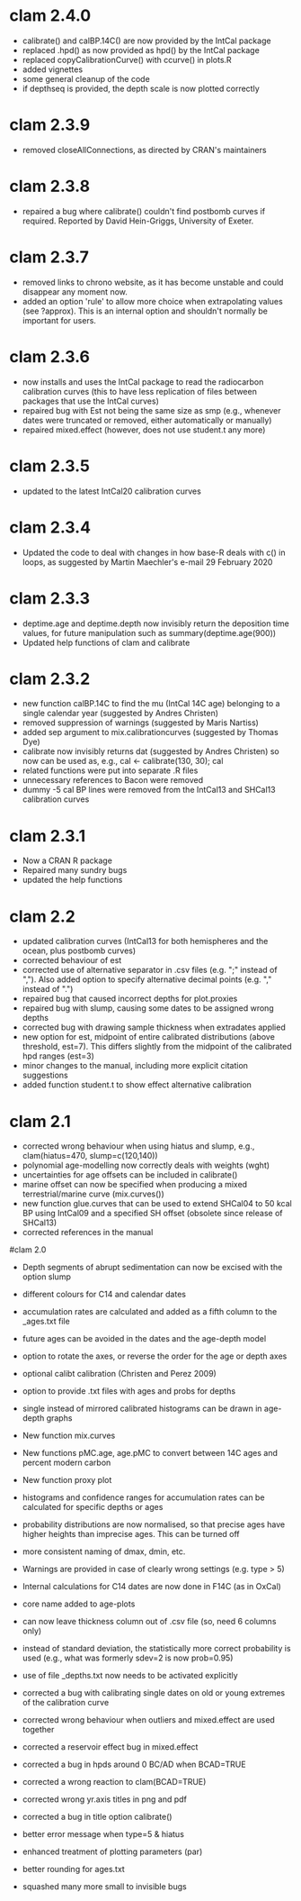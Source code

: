 # clam 2.4.0
* calibrate() and calBP.14C() are now provided by the IntCal package
* replaced .hpd() as now provided as hpd() by the IntCal package
* replaced copyCalibrationCurve() with ccurve() in plots.R
* added vignettes
* some general cleanup of the code
* if depthseq is provided, the depth scale is now plotted correctly

# clam 2.3.9
* removed closeAllConnections, as directed by CRAN's maintainers

# clam 2.3.8
* repaired a bug where calibrate() couldn't find postbomb curves if required. Reported by David Hein-Griggs, University of Exeter.

# clam 2.3.7
* removed links to chrono website, as it has become unstable and could disappear any moment now.
* added an option 'rule' to allow more choice when extrapolating values (see ?approx). This is an internal option and shouldn't normally be important for users.

# clam 2.3.6
* now installs and uses the IntCal package to read the radiocarbon calibration curves (this to have less replication of files between packages that use the IntCal curves)
* repaired bug with Est not being the same size as smp (e.g., whenever dates were truncated or removed, either automatically or manually)
* repaired mixed.effect (however, does not use student.t any more)

# clam 2.3.5
* updated to the latest IntCal20 calibration curves

# clam 2.3.4

* Updated the code to deal with changes in how base-R deals with c() in loops, as suggested by Martin Maechler's e-mail 29 February 2020

# clam 2.3.3

* deptime.age and deptime.depth now invisibly return the deposition time values, for future manipulation such as summary(deptime.age(900))
* Updated help functions of clam and calibrate

# clam 2.3.2

* new function calBP.14C to find the mu (IntCal 14C age) belonging to a single calendar year (suggested by Andres Christen)
* removed suppression of warnings (suggested by Maris Nartiss)
* added sep argument to mix.calibrationcurves (suggested by Thomas Dye)
* calibrate now invisibly returns dat (suggested by Andres Christen) so now can be used as, e.g., cal <- calibrate(130, 30); cal
* related functions were put into separate .R files
* unnecessary references to Bacon were removed
* dummy -5 cal BP lines were removed from the IntCal13 and SHCal13 calibration curves

# clam 2.3.1

* Now a CRAN R package
* Repaired many sundry bugs
* updated the help functions

# clam 2.2

* updated calibration curves (IntCal13 for both hemispheres and the ocean, plus postbomb curves)
* corrected behaviour of est
* corrected use of alternative separator in .csv files (e.g. ";" instead of ","). Also added option to specify alternative decimal points (e.g. "," instead of ".")
* repaired bug that caused incorrect depths for plot.proxies
* repaired bug with slump, causing some dates to be assigned wrong depths
* corrected bug with drawing sample thickness when extradates applied
* new option for est, midpoint of entire calibrated distributions (above threshold, est=7). This differs slightly from the midpoint of the calibrated hpd ranges (est=3)
* minor changes to the manual, including more explicit citation suggestions
* added function student.t to show effect alternative calibration

# clam 2.1

* corrected wrong behaviour when using hiatus and slump, e.g., clam(hiatus=470, slump=c(120,140))
* polynomial age-modelling now correctly deals with weights (wght)
* uncertainties for age offsets can be included in calibrate()
* marine offset can now be specified when producing a mixed terrestrial/marine curve (mix.curves())
* new function glue.curves that can be used to extend SHCal04 to 50 kcal BP using IntCal09 and a specified SH offset (obsolete since release of SHCal13)
* corrected references in the manual

#clam 2.0

* Depth segments of abrupt sedimentation can now be excised with the option slump
* different colours for C14 and calendar dates
* accumulation rates are calculated and added as a fifth column to the _ages.txt file
* future ages can be avoided in the dates and the age-depth model
* option to rotate the axes, or reverse the order for the age or depth axes
* optional calibt calibration (Christen and Perez 2009)
* option to provide .txt files with ages and probs for depths
* single instead of mirrored calibrated histograms can be drawn in age-depth graphs

* New function mix.curves
* New functions pMC.age, age.pMC to convert between 14C ages and percent modern carbon
* New function proxy plot
* histograms and confidence ranges for accumulation rates can be calculated for specific depths or ages
* probability distributions are now normalised, so that precise ages have higher heights than imprecise ages. This can be turned off
* more consistent naming of dmax, dmin, etc.
* Warnings are provided in case of clearly wrong settings (e.g. type > 5)
* Internal calculations for C14 dates are now done in F14C (as in OxCal)
* core name added to age-plots
* can now leave thickness column out of .csv file (so, need 6 columns only)
* instead of standard deviation, the statistically more correct probability is used (e.g., what was formerly sdev=2 is now prob=0.95)
* use of file _depths.txt now needs to be activated explicitly
* corrected a bug with calibrating single dates on old or young extremes of the calibration curve
* corrected wrong behaviour when outliers and mixed.effect are used together
* corrected a reservoir effect bug in mixed.effect
* corrected a bug in hpds around 0 BC/AD when BCAD=TRUE
* corrected a wrong reaction to clam(BCAD=TRUE)
* corrected wrong yr.axis titles in png and pdf
* corrected a bug in title option calibrate()
* better error message when type=5 & hiatus
* enhanced treatment of plotting parameters (par)
* better rounding for ages.txt
* squashed many more small to invisible bugs
